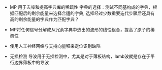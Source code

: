 - MP 用于去噪和提高字典库的稀疏性
字典的选择：测试不同基构成的字典，根据匹配后的剩余能量来选择合适的字典, 选择经过少数重要迭代步骤后还具有高的剩余能量的字典作为匹配字典？
- MP将任何信号分解成从冗余字典中选出的波形的线性组合，提高了原子的稀疏性

- 使用人工神经网络与支持向量积来定位识别缺陷

- 无损检测
导波用于无损检测中，尤其是对于薄板结构，lamb波就是存在于平行边界薄板中的导波

